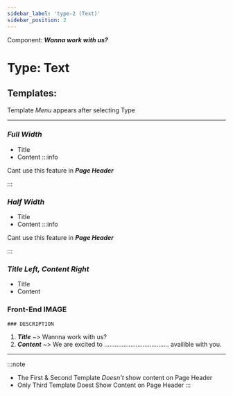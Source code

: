 ```yaml
---
sidebar_label: 'type-2 (Text)'
sidebar_position: 2
---
```


Component: ***Wanna work with us?***
# Type: **Text**  
 
 ## Templates:  
 Template *Menu* appears after selecting Type
 ***  
### *Full Width*  
  * Title                
  * Content
:::info

Cant use this feature in ***Page Header***

:::
   

### *Half Width*
  * Title
  * Content
 :::info

Cant use this feature in ***Page Header***

::: 

### *Title Left, Content Right*  
  * Title                
  * Content
  ### Front-End IMAGE  
    
    

    ### DESCRIPTION 
 1) ***Title***  ~> Wannna work with us?   
 2) ***Content*** ~> We are excited to ..................................... availible with you.  

***  

:::note

* The First & Second Template *Doesn't* show content on Page Header
* Only Third Template  Doest Show Content on Page Header 
:::

 
